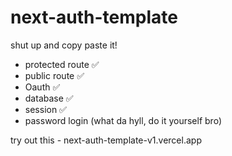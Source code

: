 # next-auth-template

shut up and copy paste it!

- protected route ✅
- public route ✅
- Oauth ✅
- database ✅
- session ✅
- password login (what da hyll, do it yourself bro)

try out this - next-auth-template-v1.vercel.app
